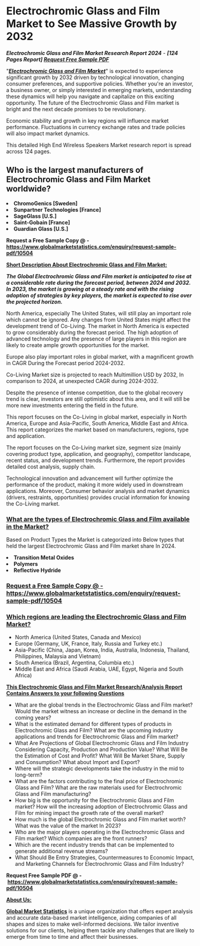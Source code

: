 <h1>Electrochromic Glass and Film Market to See Massive Growth by 2032</h1><p><em><strong>Electrochromic Glass and Film Market Research Report 2024</strong></em>&nbsp;-&nbsp;<em><strong>[124 Pages Report] </strong></em><em><strong><a href="https://www.globalmarketstatistics.com/enquiry/request-sample-pdf/10504">Request Free Sample PDF</a></strong></em></p><p>"<a style="font-style: italic; font-weight: bold;" href="https://www.globalmarketstatistics.com/market-reports/electrochromic-glass-and-film-market-10504">Electrochromic Glass and Film Market</a>" is expected to experience significant growth by 2032 driven by technological innovation, changing consumer preferences, and supportive policies. Whether you're an investor, a business owner, or simply interested in emerging markets, understanding these dynamics will help you navigate and capitalize on this exciting opportunity. The future of the&nbsp;Electrochromic Glass and Film market is bright and the next decade promises to be revolutionary.</p><p>Economic stability and growth in key regions will influence market performance. Fluctuations in currency exchange rates and trade policies will also impact market dynamics.</p><p>This detailed&nbsp;High End Wireless Speakers Market research report is spread across 124 pages.</p><h2><strong>Who is the largest manufacturers of Electrochromic Glass and Film Market worldwide?</strong></h2><p><strong><li>ChromoGenics [Sweden]<li>Sunpartner Technologies [France]<li>SageGlass [U.S.]<li>Saint-Gobain [France]<li>Guardian Glass [U.S.]</strong></p><p><strong>Request a Free Sample Copy @ - <a href="https://www.globalmarketstatistics.com/enquiry/request-sample-pdf/10504">https://www.globalmarketstatistics.com/enquiry/request-sample-pdf/10504</a></strong></p><p><strong><u>Short Description About Electrochromic Glass and Film Market:</u></strong></p><p><strong><em>The Global Electrochromic Glass and Film market is anticipated to rise at a considerable rate during the forecast period, between 2024 and 2032. In 2023, the market is growing at a steady rate and with the rising adoption of strategies by key players, the market is expected to rise over the projected horizon.</em></strong></p><p>North America, especially The United States, will still play an important role which cannot be ignored. Any changes from United States might affect the development trend of Co-Living. The market in North America is expected to grow considerably during the forecast period. The high adoption of advanced technology and the presence of large players in this region are likely to create ample growth opportunities for the market.</p><p>Europe also play important roles in global market, with a magnificent growth in CAGR During the Forecast period 2024-2032.</p><p>Co-Living Market size is projected to reach Multimillion USD by 2032, In comparison to 2024, at unexpected CAGR during 2024-2032.</p><p>Despite the presence of intense competition, due to the global recovery trend is clear, investors are still optimistic about this area, and it will still be more new investments entering the field in the future.</p><p>This report focuses on the Co-Living in global market, especially in North America, Europe and Asia-Pacific, South America, Middle East and Africa. This report categorizes the market based on manufacturers, regions, type and application.</p><p>The report focuses on the Co-Living market size, segment size (mainly covering product type, application, and geography), competitor landscape, recent status, and development trends. Furthermore, the report provides detailed cost analysis, supply chain.</p><p>Technological innovation and advancement will further optimize the performance of the product, making it more widely used in downstream applications. Moreover, Consumer behavior analysis and market dynamics (drivers, restraints, opportunities) provides crucial information for knowing the Co-Living market.</p><h3 class="rank-math-question "><span style="text-decoration: underline;">What are the types of Electrochromic Glass and Film available in the Market?</span></h3><p>Based on Product Types the Market is categorized into Below types that held the largest Electrochromic Glass and Film market share In 2024.</p><p><strong><li>Transition Metal Oxides<li>Polymers<li>Reflective Hydride</strong></p><h3 class="rank-math-question "><span style="text-decoration: underline;">Request a Free Sample Copy @ - <a href="https://www.globalmarketstatistics.com/enquiry/request-sample-pdf/10504">https://www.globalmarketstatistics.com/enquiry/request-sample-pdf/10504</a></span></h3><h3 class="rank-math-question "><span style="text-decoration: underline;">Which regions are leading the Electrochromic Glass and Film Market?</span></h3><ul><li>North America (United States, Canada and Mexico)</li><li>Europe (Germany, UK, France, Italy, Russia and Turkey etc.)</li><li>Asia-Pacific (China, Japan, Korea, India, Australia, Indonesia, Thailand, Philippines, Malaysia and Vietnam)</li><li>South America (Brazil, Argentina, Columbia etc.)</li><li>Middle East and Africa (Saudi Arabia, UAE, Egypt, Nigeria and South Africa)</li></ul><p><strong><u>This Electrochromic Glass and Film Market Research/Analysis Report Contains Answers to your following Questions</u></strong></p><ul><li>What are the global trends in the Electrochromic Glass and Film market? Would the market witness an increase or decline in the demand in the coming years?</li><li>What is the estimated demand for different types of products in Electrochromic Glass and Film? What are the upcoming industry applications and trends for Electrochromic Glass and Film market?</li><li>What Are Projections of Global Electrochromic Glass and Film Industry Considering Capacity, Production and Production Value? What Will Be the Estimation of Cost and Profit? What Will Be Market Share, Supply and Consumption? What about Import and Export?</li><li>Where will the strategic developments take the industry in the mid to long-term?</li><li>What are the factors contributing to the final price of Electrochromic Glass and Film? What are the raw materials used for Electrochromic Glass and Film manufacturing?</li><li>How big is the opportunity for the Electrochromic Glass and Film market? How will the increasing adoption of Electrochromic Glass and Film for mining impact the growth rate of the overall market?</li><li>How much is the global Electrochromic Glass and Film market worth? What was the value of the market In 2023?</li><li>Who are the major players operating in the Electrochromic Glass and Film market? Which companies are the front runners?</li><li>Which are the recent industry trends that can be implemented to generate additional revenue streams?</li><li>What Should Be Entry Strategies, Countermeasures to Economic Impact, and Marketing Channels for Electrochromic Glass and Film Industry?</li></ul><p><strong>Request Free Sample PDF @ -&nbsp;<a href="https://www.globalmarketstatistics.com/enquiry/request-sample-pdf/10504">https://www.globalmarketstatistics.com/enquiry/request-sample-pdf/10504</a></strong></p><p><strong><u>About Us:</u></strong></p><p><strong><a href="https://www.globalmarketstatistics.com/">Global Market Statistics</a></strong> is a unique organization that offers expert analysis and accurate data-based market intelligence, aiding companies of all shapes and sizes to make well-informed decisions. We tailor inventive solutions for our clients, helping them tackle any challenges that are likely to emerge from time to time and affect their businesses.</p>
